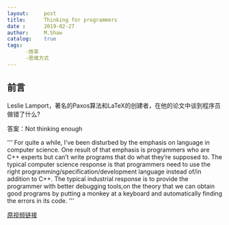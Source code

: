 ```yaml
---
layout:     post
title:      Thinking for programmers
date :      2019-02-27
author:     M.Shaw
catalog:    true
tags:
      -效率
      -思维方式
---
```

## 前言
Leslie Lamport，著名的Paxos算法和LaTeX的创建者，在他的论文中谈到程序员做错了什么?

答案：Not thinking enough

'''
For quite a while, I’ve been disturbed by the emphasis on language in computer science.
One result of that emphasis is programmers who are C++ experts but can’t write programs that do what they’re supposed to.
The typical computer science response is that programmers need to use the right programming/specification/development language instead of/in addition to C++. The typical industrial response is to provide the programmer with better debugging tools,on the theory that we can obtain good programs by putting a monkey at a keyboard and automatically finding the errors in its code.
'''

[原视频链接](https://channel9.msdn.com/Events/Build/2014/3-642)
